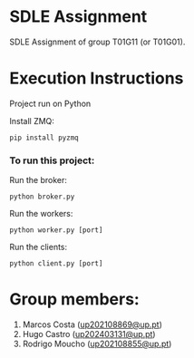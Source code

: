 # SDLE Assignment

SDLE Assignment of group T01G11 (or T01G01).

# Execution Instructions

Project run on Python

Install ZMQ:

```pip install pyzmq```

### To run this project:

Run the broker:

```python broker.py```

Run the workers: 

```python worker.py [port]```

Run the clients:

```python client.py [port]```

# Group members:

1. Marcos Costa (up202108869@up.pt)
2. Hugo Castro (up202403131@up.pt)
3. Rodrigo Moucho (up202108855@up.pt)
